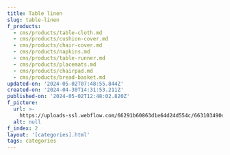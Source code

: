 ```yaml
---
title: Table linen
slug: table-linen
f_products:
  - cms/products/table-cloth.md
  - cms/products/cushion-cover.md
  - cms/products/chair-cover.md
  - cms/products/napkins.md
  - cms/products/table-runner.md
  - cms/products/placemats.md
  - cms/products/chairpad.md
  - cms/products/bread-basket.md
updated-on: '2024-05-02T07:48:55.844Z'
created-on: '2024-04-30T14:31:53.211Z'
published-on: '2024-05-02T12:48:02.820Z'
f_picture:
  url: >-
    https://uploads-ssl.webflow.com/66291b60863d1e64d24d554c/663103490dcda42ac221a98a_pexels-pixabay-262882.jpg
  alt: null
f_index: 2
layout: '[categories].html'
tags: categories
---
```



